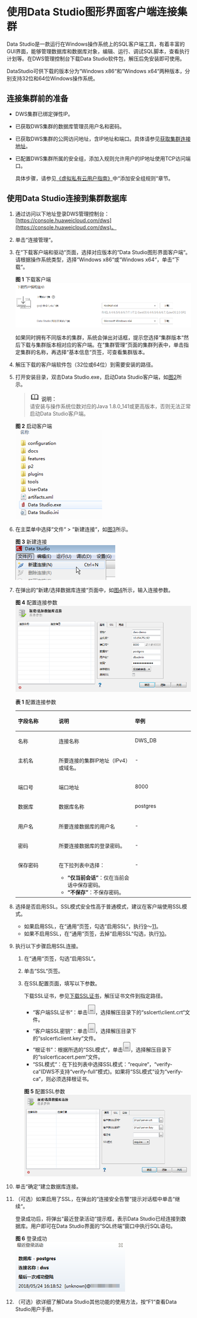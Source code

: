 # 使用Data Studio图形界面客户端连接集群<a name="dws_01_0094"></a>

Data Studio是一款运行在Windows操作系统上的SQL客户端工具，有着丰富的GUI界面，能够管理数据库和数据库对象，编辑、运行、调试SQL脚本，查看执行计划等。在DWS管理控制台下载Data Studio软件包，解压后免安装即可使用。

DataStudio可供下载的版本分为“Windows x86“和“Windows x64“两种版本，分别支持32位和64位Windows操作系统。

## 连接集群前的准备<a name="section83156195500"></a>

-   DWS集群已绑定弹性IP。
-   已获取DWS集群的数据库管理员用户名和密码。
-   已获取DWS集群的公网访问地址，含IP地址和端口。具体请参见[获取集群连接地址](获取集群连接地址.md)。
-   已配置DWS集群所属的安全组，添加入规则允许用户的IP地址使用TCP访问端口。

    具体步骤，请参见[《虚拟私有云用户指南》](https://support.huaweicloud.com/vpc/index.html)中“添加安全组规则“章节。


## 使用Data Studio连接到集群数据库<a name="section12757151571018"></a>

1.  通过访问以下地址登录DWS管理控制台：[https://console.huaweicloud.com/dws](https://console.huaweicloud.com/dws)。
2.  单击“连接管理“。
3.  在“下载客户端和驱动“页面，选择对应版本的“Data Studio图形界面客户端“。请根据操作系统类型，选择“Windows x86“或“Windows x64“，单击“下载“。

    **图 1**  下载客户端<a name="zh-cn_topic_0107187019_fig68962081218"></a>  
    ![](figures/下载客户端.png "下载客户端")

    如果同时拥有不同版本的集群，系统会弹出对话框，提示您选择“集群版本“然后下载与集群版本相对应的客户端。在“集群管理“页面的集群列表中，单击指定集群的名称，再选择“基本信息“页签，可查看集群版本。

4.  解压下载的客户端软件包（32位或64位）到需要安装的路径。
5.  打开安装目录，双击Data Studio.exe，启动Data Studio客户端，如[图2](#zh-cn_topic_0107187019_fig6324139192412)所示。

    >![](public_sys-resources/icon-note.gif) **说明：**   
    >请安装与操作系统位数对应的Java 1.8.0\_141或更高版本，否则无法正常启动Data Studio客户端。  

    **图 2**  启动客户端<a name="zh-cn_topic_0107187019_fig6324139192412"></a>  
    ![](figures/启动客户端.png "启动客户端")

6.  在主菜单中选择“文件“  \>  “新建连接“，如[图3](#zh-cn_topic_0107187019_fig14311312192811)所示。

    **图 3**  新建连接<a name="zh-cn_topic_0107187019_fig14311312192811"></a>  
    ![](figures/新建连接.png "新建连接")

7.  在弹出的“新建/选择数据库连接“页面中，如[图4](#zh-cn_topic_0107187019_fig27101723910)所示，输入连接参数。

    **图 4**  配置连接参数<a name="zh-cn_topic_0107187019_fig27101723910"></a>  
    ![](figures/配置连接参数.png "配置连接参数")

    **表 1**  配置连接参数

    <a name="zh-cn_topic_0107187019_table79217143912"></a>
    <table><thead align="left"><tr id="zh-cn_topic_0107187019_row88417113910"><th class="cellrowborder" valign="top" width="23.232323232323232%" id="mcps1.2.4.1.1"><p id="zh-cn_topic_0107187019_p167171710393"><a name="zh-cn_topic_0107187019_p167171710393"></a><a name="zh-cn_topic_0107187019_p167171710393"></a>字段名称</p>
    </th>
    <th class="cellrowborder" valign="top" width="43.43434343434344%" id="mcps1.2.4.1.2"><p id="zh-cn_topic_0107187019_p9741716392"><a name="zh-cn_topic_0107187019_p9741716392"></a><a name="zh-cn_topic_0107187019_p9741716392"></a>说明</p>
    </th>
    <th class="cellrowborder" valign="top" width="33.33333333333333%" id="mcps1.2.4.1.3"><p id="zh-cn_topic_0107187019_p88171713915"><a name="zh-cn_topic_0107187019_p88171713915"></a><a name="zh-cn_topic_0107187019_p88171713915"></a>举例</p>
    </th>
    </tr>
    </thead>
    <tbody><tr id="zh-cn_topic_0107187019_row138017153913"><td class="cellrowborder" valign="top" width="23.232323232323232%" headers="mcps1.2.4.1.1 "><p id="zh-cn_topic_0107187019_p38131716399"><a name="zh-cn_topic_0107187019_p38131716399"></a><a name="zh-cn_topic_0107187019_p38131716399"></a>名称</p>
    </td>
    <td class="cellrowborder" valign="top" width="43.43434343434344%" headers="mcps1.2.4.1.2 "><p id="zh-cn_topic_0107187019_p7813171399"><a name="zh-cn_topic_0107187019_p7813171399"></a><a name="zh-cn_topic_0107187019_p7813171399"></a>连接名称</p>
    </td>
    <td class="cellrowborder" valign="top" width="33.33333333333333%" headers="mcps1.2.4.1.3 "><p id="zh-cn_topic_0107187019_p11813172392"><a name="zh-cn_topic_0107187019_p11813172392"></a><a name="zh-cn_topic_0107187019_p11813172392"></a>DWS_DB</p>
    </td>
    </tr>
    <tr id="zh-cn_topic_0107187019_row178141710395"><td class="cellrowborder" valign="top" width="23.232323232323232%" headers="mcps1.2.4.1.1 "><p id="zh-cn_topic_0107187019_p12812176393"><a name="zh-cn_topic_0107187019_p12812176393"></a><a name="zh-cn_topic_0107187019_p12812176393"></a>主机名</p>
    </td>
    <td class="cellrowborder" valign="top" width="43.43434343434344%" headers="mcps1.2.4.1.2 "><p id="zh-cn_topic_0107187019_p38191720395"><a name="zh-cn_topic_0107187019_p38191720395"></a><a name="zh-cn_topic_0107187019_p38191720395"></a>所要连接的集群IP地址（IPv4）或域名。</p>
    </td>
    <td class="cellrowborder" valign="top" width="33.33333333333333%" headers="mcps1.2.4.1.3 "><p id="zh-cn_topic_0107187019_p88617143914"><a name="zh-cn_topic_0107187019_p88617143914"></a><a name="zh-cn_topic_0107187019_p88617143914"></a>-</p>
    </td>
    </tr>
    <tr id="zh-cn_topic_0107187019_row88151717394"><td class="cellrowborder" valign="top" width="23.232323232323232%" headers="mcps1.2.4.1.1 "><p id="zh-cn_topic_0107187019_p88017123920"><a name="zh-cn_topic_0107187019_p88017123920"></a><a name="zh-cn_topic_0107187019_p88017123920"></a>端口号</p>
    </td>
    <td class="cellrowborder" valign="top" width="43.43434343434344%" headers="mcps1.2.4.1.2 "><p id="zh-cn_topic_0107187019_p2861717396"><a name="zh-cn_topic_0107187019_p2861717396"></a><a name="zh-cn_topic_0107187019_p2861717396"></a>端口地址</p>
    </td>
    <td class="cellrowborder" valign="top" width="33.33333333333333%" headers="mcps1.2.4.1.3 "><p id="zh-cn_topic_0107187019_p3812176392"><a name="zh-cn_topic_0107187019_p3812176392"></a><a name="zh-cn_topic_0107187019_p3812176392"></a>8000</p>
    </td>
    </tr>
    <tr id="zh-cn_topic_0107187019_row9881783912"><td class="cellrowborder" valign="top" width="23.232323232323232%" headers="mcps1.2.4.1.1 "><p id="zh-cn_topic_0107187019_p158161773917"><a name="zh-cn_topic_0107187019_p158161773917"></a><a name="zh-cn_topic_0107187019_p158161773917"></a>数据库</p>
    </td>
    <td class="cellrowborder" valign="top" width="43.43434343434344%" headers="mcps1.2.4.1.2 "><p id="zh-cn_topic_0107187019_p48111711396"><a name="zh-cn_topic_0107187019_p48111711396"></a><a name="zh-cn_topic_0107187019_p48111711396"></a>数据库名称</p>
    </td>
    <td class="cellrowborder" valign="top" width="33.33333333333333%" headers="mcps1.2.4.1.3 "><p id="zh-cn_topic_0107187019_p98817133916"><a name="zh-cn_topic_0107187019_p98817133916"></a><a name="zh-cn_topic_0107187019_p98817133916"></a>postgres</p>
    </td>
    </tr>
    <tr id="zh-cn_topic_0107187019_row79151714394"><td class="cellrowborder" valign="top" width="23.232323232323232%" headers="mcps1.2.4.1.1 "><p id="zh-cn_topic_0107187019_p081117133920"><a name="zh-cn_topic_0107187019_p081117133920"></a><a name="zh-cn_topic_0107187019_p081117133920"></a>用户名</p>
    </td>
    <td class="cellrowborder" valign="top" width="43.43434343434344%" headers="mcps1.2.4.1.2 "><p id="zh-cn_topic_0107187019_p10911171395"><a name="zh-cn_topic_0107187019_p10911171395"></a><a name="zh-cn_topic_0107187019_p10911171395"></a>所要连接数据库的用户名</p>
    </td>
    <td class="cellrowborder" valign="top" width="33.33333333333333%" headers="mcps1.2.4.1.3 "><p id="zh-cn_topic_0107187019_p10991783915"><a name="zh-cn_topic_0107187019_p10991783915"></a><a name="zh-cn_topic_0107187019_p10991783915"></a>-</p>
    </td>
    </tr>
    <tr id="zh-cn_topic_0107187019_row18961717397"><td class="cellrowborder" valign="top" width="23.232323232323232%" headers="mcps1.2.4.1.1 "><p id="zh-cn_topic_0107187019_p1391917163910"><a name="zh-cn_topic_0107187019_p1391917163910"></a><a name="zh-cn_topic_0107187019_p1391917163910"></a>密码</p>
    </td>
    <td class="cellrowborder" valign="top" width="43.43434343434344%" headers="mcps1.2.4.1.2 "><p id="zh-cn_topic_0107187019_p149101753912"><a name="zh-cn_topic_0107187019_p149101753912"></a><a name="zh-cn_topic_0107187019_p149101753912"></a>所要连接数据库的登录密码。</p>
    </td>
    <td class="cellrowborder" valign="top" width="33.33333333333333%" headers="mcps1.2.4.1.3 "><p id="zh-cn_topic_0107187019_p9921719399"><a name="zh-cn_topic_0107187019_p9921719399"></a><a name="zh-cn_topic_0107187019_p9921719399"></a>-</p>
    </td>
    </tr>
    <tr id="zh-cn_topic_0107187019_row86069127252"><td class="cellrowborder" valign="top" width="23.232323232323232%" headers="mcps1.2.4.1.1 "><p id="zh-cn_topic_0107187019_p3607121212519"><a name="zh-cn_topic_0107187019_p3607121212519"></a><a name="zh-cn_topic_0107187019_p3607121212519"></a>保存密码</p>
    </td>
    <td class="cellrowborder" valign="top" width="43.43434343434344%" headers="mcps1.2.4.1.2 "><p id="zh-cn_topic_0107187019_p17607111212511"><a name="zh-cn_topic_0107187019_p17607111212511"></a><a name="zh-cn_topic_0107187019_p17607111212511"></a>在下拉列表中选择：</p>
    <a name="zh-cn_topic_0107187019_ul37500309263"></a><a name="zh-cn_topic_0107187019_ul37500309263"></a><ul id="zh-cn_topic_0107187019_ul37500309263"><li><strong id="zh-cn_topic_0107187019_b1675011302264"><a name="zh-cn_topic_0107187019_b1675011302264"></a><a name="zh-cn_topic_0107187019_b1675011302264"></a><span class="uicontrol" id="zh-cn_topic_0107187019_uicontrol1226118213278"><a name="zh-cn_topic_0107187019_uicontrol1226118213278"></a><a name="zh-cn_topic_0107187019_uicontrol1226118213278"></a>“仅当前会话”</span></strong>：仅在当前会话中保存密码。</li><li><strong id="zh-cn_topic_0107187019_b1091204022619"><a name="zh-cn_topic_0107187019_b1091204022619"></a><a name="zh-cn_topic_0107187019_b1091204022619"></a><span class="uicontrol" id="zh-cn_topic_0107187019_uicontrol72114622712"><a name="zh-cn_topic_0107187019_uicontrol72114622712"></a><a name="zh-cn_topic_0107187019_uicontrol72114622712"></a>“不保存”</span></strong>：不保存密码。</li></ul>
    </td>
    <td class="cellrowborder" valign="top" width="33.33333333333333%" headers="mcps1.2.4.1.3 "><p id="zh-cn_topic_0107187019_p5607512192513"><a name="zh-cn_topic_0107187019_p5607512192513"></a><a name="zh-cn_topic_0107187019_p5607512192513"></a>-</p>
    </td>
    </tr>
    </tbody>
    </table>

8.  选择是否启用SSL。SSL模式安全性高于普通模式，建议在客户端使用SSL模式。
    -   如果启用SSL，在“通用“页签，勾选“启用SSL“，执行[9](#zh-cn_topic_0107187019_li1286823061917)～[11](#zh-cn_topic_0107187019_li1855114111377)。
    -   如果不启用SSL，在“通用“页签，去掉“启用SSL“勾选，执行[10](#zh-cn_topic_0107187019_li181020421385)。

9.  <a name="zh-cn_topic_0107187019_li1286823061917"></a>执行以下步骤启用SSL连接。
    1.  在“通用“页签，勾选“启用SSL“。
    2.  单击“SSL“页签。
    3.  在SSL配置页面，填写以下参数。

        下载SSL证书，参见[下载SSL证书](https://support.huaweicloud.com/mgtg-dws/dws_01_0083.html)，解压证书文件到指定路径。

        -   “客户端SSL证书“：单击![](figures/icon_dws_ds_ssl_select_file.png)，选择解压目录下的“sslcert\\client.crt“文件。
        -   “客户端SSL密钥“：单击![](figures/icon_dws_ds_ssl_select_file.png)，选择解压目录下的“sslcert\\client.key“文件。
        -   “根证书“：根据所选的“SSL模式“，单击![](figures/icon_dws_ds_ssl_select_file.png)，选择解压目录下的“sslcert\\cacert.pem“文件。
        -   “SSL模式“：在下拉列表中选择SSL模式：“require“，“verify-ca“\(DWS不支持“verify-full“模式\)。如果将“SSL模式“设为“verify-ca“，则必须选择根证书。

        **图 5**  配置SSL参数<a name="zh-cn_topic_0107187019_fig124184451275"></a>  
        ![](figures/配置SSL参数.png "配置SSL参数")


10. <a name="zh-cn_topic_0107187019_li181020421385"></a>单击“确定“建立数据库连接。
11. <a name="zh-cn_topic_0107187019_li1855114111377"></a>（可选）如果启用了SSL，在弹出的“连接安全告警“提示对话框中单击“继续“。

    登录成功后，将弹出“最近登录活动“提示框，表示Data Studio已经连接到数据库。用户即可在Data Studio界面的“SQL终端“窗口中执行SQL语句。

    **图 6**  登录成功<a name="zh-cn_topic_0107187019_fig1860617443213"></a>  
    ![](figures/登录成功.png "登录成功")

12. （可选）欲详细了解Data Studio其他功能的使用方法，按“F1“查看Data Studio用户手册。

